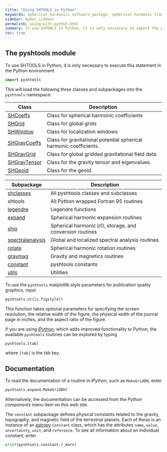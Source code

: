 ```yaml
---
title: "Using SHTOOLS in Python"
keywords: spherical harmonics software package, spherical harmonic transform, legendre functions, multitaper spectral analysis, fortran, Python, gravity, magnetic field
sidebar: mydoc_sidebar
permalink: using-with-python.html
summary: To use SHTOOLS in Python, it is only necessary to import the pyshtools module.
toc: true
---
```


<style>
table:nth-of-type(n) {
    display:table;
    width:100%;
}
table:nth-of-type(n) th:nth-of-type(2) {
    width:75%;
}
</style>


## The pyshtools module

To use SHTOOLS in Python, it is only necessary to execute this statement in the Python environment
```python
import pyshtools
```
This will load the following three classes and subpackages into the `pyshtools` namespace:

| Class | Description |
| ----- | ----------- |
| [SHCoeffs](python-shcoeffs.html) | Class for spherical harmonic coefficients |
| [SHGrid](python-shgrid.html) | Class for global grids |
| [SHWindow](python-shwindow.html) | Class for localization windows |
| [SHGravCoeffs](python-shgravcoeffs.html) | Class for gravitational potential spherical harmonic coefficients.|
| [SHGravGrid](python-shgravgrid.html) | Class for global gridded gravitational field data.|
| [SHGravTensor](python-shgravtensor.html) | Class for the gravity tensor and eigenvalues. |
| [SHGeoid](python-shgeoid.html) | Class for the geoid.|



| Subpackage | Description |
| ---------- | ----------- |
| [shclasses](python-classes.html) | All pyshtools classes and subclasses |
| shtools | All Python wrapped Fortran 95 routines |
| [legendre](python-legendre-functions.html) | Legendre functions |
| [expand](python-spherical-harmonic-transforms.html) | Spherical harmonic expansion routines |
| [shio](python-io.html) | Spherical harmonic I/O, storage, and conversion routines |
| [spectralanalysis](python-spectral-analysis.html) | Global and localized spectral analysis routines |
| [rotate](python-spherical-harmonic-rotations.html) | Spherical harmonic rotation routines |
| [gravmag](python-gravity-magnetics.html) | Gravity and magnetics routines |
| [constant](python-constants.html) | pyshtools constants |
| [utils](python-utilities.html) | Utilities |

To use the `pyshtools` matplotlib style parameters for publication quality graphics, input
```python
pyshtools.utils.figstyle()
```
This function takes optional parameters for specifying the screen resolution, the relative width of the figure, the physical width of the journal page in inches, and the aspect ratio of the figure.

If you are using [iPython](http://ipython.org), which adds improved functionality to Python, the available `pyshtools` routines can be explored by typing
```python
pyshtools.[tab]
```
where `[tab]` is the tab key.

## Documentation

To read the documentation of a routine in iPython, such as `MakeGridDH`, enter
```python
pyshtools.expand.MakeGridDH?
```
Alternatively, the documentation can be accessed from the *Python components* menu item on this web site.

The `constant` subpackage defines physical constants related to the gravity, topography, and magnetic field of the terrestrial planets. Each of these is an instance of an [astropy](http://docs.astropy.org/en/stable/constants/index.html) `Constant` class, which has the attributes `name`, `value`, `uncertainty`, `unit`, and `reference`. To see all information about an individual constant, enter
```python
print(pyshtools.constant.r_mars)
```

